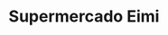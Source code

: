 ---
title: "Supermercado Eimi"
url: /ciudad-autonoma-de-buenos-aires/supermercado-eimi/
shop: supermercado
---